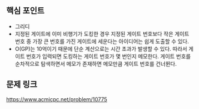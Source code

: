 ## 핵심 포인트

- 그리디
- 지정된 게이트에 이미 비행기가 도킹한 경우 지정된 게이트 번호보다 작은 게이트 번호 중 가장 큰 번호를 가진 게이트에 세운다는 아이디어는 쉽게 도출할 수 있다.
- O(GP)는 10억이기 때문에 단순 계산으로는 시간 초과가 발생할 수 있다. 따라서 게이트 번호가 입력되면 도킹하는 게이트 번호가 몇 번인지 메모한다. 게이트 번호를 순차적으로 탐색하면서 메모가 존재하면 메모만큼 게이트 번호를 건너뛴다.

## 문제 링크

https://www.acmicpc.net/problem/10775
